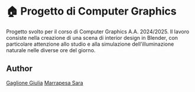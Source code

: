# 🏠 Progetto di Computer Graphics
Progetto svolto per il corso di Computer Graphics A.A. 2024/2025.
Il lavoro consiste nella creazione di una scena di interior design in Blender, con particolare attenzione allo studio e alla simulazione dell’illuminazione naturale nelle diverse ore del giorno.

## Author
[Gaglione Giulia](https://github.com/giug2)
[Marrapesa Sara](https://github.com/saramarrapesa)
